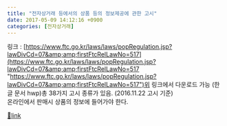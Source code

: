 ```yaml
---
title: "전자상거래 등에서의 상품 등의 정보제공에 관한 고시"
date: 2017-05-09 14:12:16 +0900
categories: [전자상거래]
---
```


링크 : [https://www.ftc.go.kr/laws/laws/popRegulation.jsp?lawDivCd=07&amp;amp;firstFtcRelLawNo=517](https://www.ftc.go.kr/laws/laws/popRegulation.jsp?lawDivCd=07&amp;amp;firstFtcRelLawNo=517 "https://www.ftc.go.kr/laws/laws/popRegulation.jsp?lawDivCd=07&amp;amp;firstFtcRelLawNo=517")위 링크에서 다운로드 가능 (한글 문서 hwp)총 38가지 고시 종류가 있음. (2016.11.22 고시 기준)  
온라인에서 판매시 상품의 정보에 들어가야 한다.  



[🔗link](http://www.mins01.com/mh/tech/read/1074)